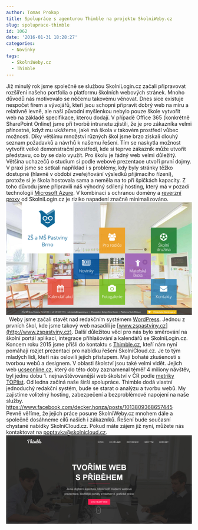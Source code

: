 ```yaml
---
author: Tomas Prokop
title: Spolupráce s agenturou Thimble na projektu SkolniWeby.cz
slug: spoluprace-thimble
id: 1062
date: '2016-01-31 18:28:27'
categories:
  - Novinky
tags:
  - SkolniWeby.cz
  - Thimble
---
```


Již minulý rok jsme společně se službou SkolniLogin.cz začali připravovat rozšíření našeho portfolia o platformu školních webových stránek. Mnoho důvodů nás motivovalo se něčemu takovému věnovat. Dnes sice existuje nespočet firem a vývojářů, kteří jsou schopni připravit dobrý web na míru a relativně levně, ale naší původní myšlenkou nebylo pouze škole vytvořit web na základě specifikace, kterou dodají. V případě Office 365 (konkrétně SharePoint Online) jsme při tvorbě intranetu zjistili, že je pro zákazníka velmi přínostné, když mu ukážeme, jaké má škola v takovém prostředí vůbec možnosti. Díky většímu množství různých škol jsme brzo získali dlouhý seznam požadavků a návrhů k našemu řešení. Tím se naskytla možnost vytvořit velké demonstrační prostředí, kde si teprve zákazník může utvořit představu, co by se dalo využít. Pro školu je řádný web velmi důležitý. Většina uchazečů o studium si podle webové prezentace utvoří první dojmy. V praxi jsme se setkali například i s problémy, kdy byly stránky těžko dostupné (hlavně v období zveřejňování výsledků přijímacího řízení), protože si je škola hostovala sama a neměla na to při špičkách kapacity. Z toho důvodu jsme připravili náš výhodný sdílený hosting, který má v pozadí technologii [Microsoft Azure](https://azure.microsoft.com/cs-cz/). V kombinaci s ochranou domény a [reverzní proxy](https://cs.wikipedia.org/wiki/Reverzn%C3%AD_proxy) od SkolniLogin.cz je riziko napadení značně minimalizováno.   [![SkolniWeby.cz - zspastviny.cz](/uploads/2016/01/zsp.png)](/uploads/2016/01/zsp.png)   Weby jsme začali stavět nad redakčním systémem [WordPress](https://wordpress.org/). Jednou z prvních škol, kde jsme takový web nasadili je [www.zspastviny.cz](http://www.zspastviny.cz). Další důležitou věcí pro nás bylo směrování na školní portál aplikací, integrace přihlašování a kalendářů se SkolniLogin.cz. Koncem roku 2015 jsme přišli do kontaktu s [Thimble.cz](http://thimble.cz/), kteří nám nyní pomáhají rozjet prezentaci pro nabídku řešení SkolniCloud.cz. Je to tým mladých lidí, kteří nás oslovili jejich přístupem. Mají bohaté zkušenosti s tvorbou webů a designem. V oblasti školství jsou také velmi vidět. Jejich web [ucseonline.cz](http://www.ucseonline.cz/), který do této doby zaznamenal téměř 4 miliony návštěv, byl jednu dobu 1\. nejnavštěvovanější web školství v ČR podle [metriky TOPlist](http://www.toplist.cz/skolstvi). Od ledna začíná naše širší spolupráce. Thimble dodá vlastní jednoduchý redakční systém, bude se starat o analýzu a tvorbu webů. My zajistíme volitelný hosting, zabezpečení a bezproblémové napojení na naše služby.   https://www.facebook.com/decker.honza/posts/1013809368657445   Pevně věříme, že jejich práce posune SkolniWeby.cz mnohem dále a společně dosáhneme cílů našich i zákazníků. Řešení bude současní chystané nabídky SkolniCloud.cz. Pokud máte zájem již nyní, můžete nás kontaktovat na [poptavka@skolnicloud.cz](mailto:poptavka@skolnicloud.cz).   [![snip_20160131172912](/uploads/2016/01/snip_20160131172912.png)](/uploads/2016/01/snip_20160131172912.png)